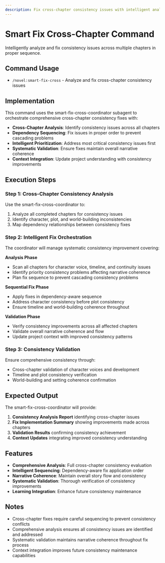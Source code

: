 ```yaml
---
description: Fix cross-chapter consistency issues with intelligent analysis
---
```


# Smart Fix Cross-Chapter Command

Intelligently analyze and fix consistency issues across multiple chapters in proper sequence.

## Command Usage

- `/novel:smart-fix-cross` - Analyze and fix cross-chapter consistency issues

## Implementation

This command uses the smart-fix-cross-coordinator subagent to orchestrate comprehensive cross-chapter consistency fixes with:

- **Cross-Chapter Analysis**: Identify consistency issues across all chapters
- **Dependency Sequencing**: Fix issues in proper order to prevent cascading problems
- **Intelligent Prioritization**: Address most critical consistency issues first
- **Systematic Validation**: Ensure fixes maintain overall narrative coherence
- **Context Integration**: Update project understanding with consistency improvements

## Execution Steps

### Step 1: Cross-Chapter Consistency Analysis

Use the smart-fix-cross-coordinator to:
1. Analyze all completed chapters for consistency issues
2. Identify character, plot, and world-building inconsistencies
3. Map dependency relationships between consistency fixes

### Step 2: Intelligent Fix Orchestration

The coordinator will manage systematic consistency improvement covering:

**Analysis Phase**
- Scan all chapters for character voice, timeline, and continuity issues
- Identify priority consistency problems affecting narrative coherence
- Plan fix sequence to prevent cascading consistency problems

**Sequential Fix Phase**
- Apply fixes in dependency-aware sequence
- Address character consistency before plot consistency
- Ensure timeline and world-building coherence throughout

**Validation Phase**
- Verify consistency improvements across all affected chapters
- Validate overall narrative coherence and flow
- Update project context with improved consistency patterns

### Step 3: Consistency Validation

Ensure comprehensive consistency through:
- Cross-chapter validation of character voices and development
- Timeline and plot consistency verification
- World-building and setting coherence confirmation

## Expected Output

The smart-fix-cross-coordinator will provide:

1. **Consistency Analysis Report** identifying cross-chapter issues
2. **Fix Implementation Summary** showing improvements made across chapters
3. **Validation Results** confirming consistency achievement
4. **Context Updates** integrating improved consistency understanding

## Features

- **Comprehensive Analysis**: Full cross-chapter consistency evaluation
- **Intelligent Sequencing**: Dependency-aware fix application order
- **Narrative Coherence**: Maintain overall story flow and consistency
- **Systematic Validation**: Thorough verification of consistency improvements
- **Learning Integration**: Enhance future consistency maintenance

## Notes

- Cross-chapter fixes require careful sequencing to prevent consistency conflicts
- Comprehensive analysis ensures all consistency issues are identified and addressed
- Systematic validation maintains narrative coherence throughout fix process
- Context integration improves future consistency maintenance capabilities